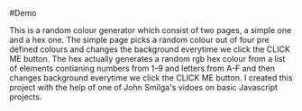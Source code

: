 #Demo

This is a random colour generator which consist of two pages, a simple one and a hex one. The simple page picks a random colour out of four pre defined colours and changes the background everytime we click the CLICK ME button. The hex actually generates a random rgb hex colour from a list of elements contianing numbers from 1-9 and letters from A-F and then changes background everytime we click the CLICK ME button. I created this project with the help of one of John Smilga's vidoes on basic Javascript projects.
